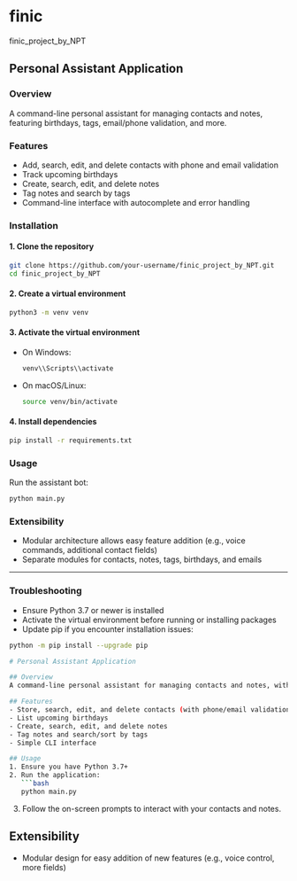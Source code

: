 # finic  
finic_project_by_NPT

## Personal Assistant Application

### Overview
A command-line personal assistant for managing contacts and notes, featuring birthdays, tags, email/phone validation, and more.

### Features
- Add, search, edit, and delete contacts with phone and email validation  
- Track upcoming birthdays  
- Create, search, edit, and delete notes  
- Tag notes and search by tags  
- Command-line interface with autocomplete and error handling  

### Installation

#### 1. Clone the repository
```bash
git clone https://github.com/your-username/finic_project_by_NPT.git
cd finic_project_by_NPT
```

#### 2. Create a virtual environment
```bash
python3 -m venv venv
```

#### 3. Activate the virtual environment
- On Windows:
  ```bash
  venv\\Scripts\\activate
  ```
- On macOS/Linux:
  ```bash
  source venv/bin/activate
  ```

#### 4. Install dependencies
```bash
pip install -r requirements.txt
```

### Usage
Run the assistant bot:
```bash
python main.py
```


### Extensibility
- Modular architecture allows easy feature addition (e.g., voice commands, additional contact fields)  
- Separate modules for contacts, notes, tags, birthdays, and emails  

---

### Troubleshooting
- Ensure Python 3.7 or newer is installed  
- Activate the virtual environment before running or installing packages  
- Update pip if you encounter installation issues:
```bash
python -m pip install --upgrade pip

# Personal Assistant Application

## Overview
A command-line personal assistant for managing contacts and notes, with features for birthdays, tags, and input validation.

## Features
- Store, search, edit, and delete contacts (with phone/email validation)
- List upcoming birthdays
- Create, search, edit, and delete notes
- Tag notes and search/sort by tags
- Simple CLI interface

## Usage
1. Ensure you have Python 3.7+
2. Run the application:
   ```bash
   python main.py
   ```
3. Follow the on-screen prompts to interact with your contacts and notes.

## Extensibility
- Modular design for easy addition of new features (e.g., voice control, more fields)
